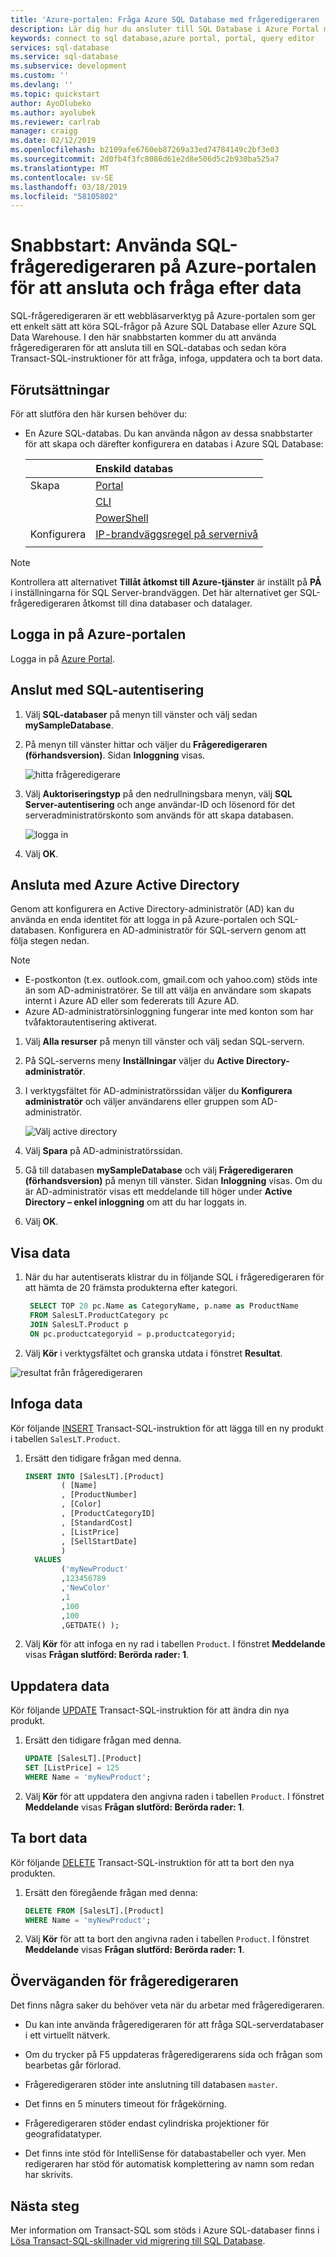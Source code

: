 ```yaml
---
title: 'Azure-portalen: Fråga Azure SQL Database med frågeredigeraren | Microsoft Docs'
description: Lär dig hur du ansluter till SQL Database i Azure Portal med hjälp av SQL-frågeredigeraren. Kör sedan Transact-SQL-uttryck (T-SQL) för att söka i och redigera data.
keywords: connect to sql database,azure portal, portal, query editor
services: sql-database
ms.service: sql-database
ms.subservice: development
ms.custom: ''
ms.devlang: ''
ms.topic: quickstart
author: AyoOlubeko
ms.author: ayolubek
ms.reviewer: carlrab
manager: craigg
ms.date: 02/12/2019
ms.openlocfilehash: b2109afe6760eb87269a33ed74784149c2bf3e03
ms.sourcegitcommit: 2d0fb4f3fc8086d61e2d8e506d5c2b930ba525a7
ms.translationtype: MT
ms.contentlocale: sv-SE
ms.lasthandoff: 03/18/2019
ms.locfileid: "58105802"
---
```

# <a name="quickstart-use-the-azure-portals-sql-query-editor-to-connect-and-query-data"></a>Snabbstart: Använda SQL-frågeredigeraren på Azure-portalen för att ansluta och fråga efter data

SQL-frågeredigeraren är ett webbläsarverktyg på Azure-portalen som ger ett enkelt sätt att köra SQL-frågor på Azure SQL Database eller Azure SQL Data Warehouse. I den här snabbstarten kommer du att använda frågeredigeraren för att ansluta till en SQL-databas och sedan köra Transact-SQL-instruktioner för att fråga, infoga, uppdatera och ta bort data.

## <a name="prerequisites"></a>Förutsättningar

För att slutföra den här kursen behöver du:

- En Azure SQL-databas. Du kan använda någon av dessa snabbstarter för att skapa och därefter konfigurera en databas i Azure SQL Database:

  || Enskild databas |
  |:--- |:--- |
  | Skapa| [Portal](sql-database-single-database-get-started.md) | 
  || [CLI](scripts/sql-database-create-and-configure-database-cli.md) | 
  || [PowerShell](scripts/sql-database-create-and-configure-database-powershell.md) | 
  | Konfigurera | [IP-brandväggsregel på servernivå](sql-database-server-level-firewall-rule.md)| 
  |||

> [!NOTE]
> Kontrollera att alternativet **Tillåt åtkomst till Azure-tjänster** är inställt på **PÅ** i inställningarna för SQL Server-brandväggen. Det här alternativet ger SQL-frågeredigeraren åtkomst till dina databaser och datalager.

## <a name="sign-in-the-azure-portal"></a>Logga in på Azure-portalen

Logga in på [Azure Portal](https://portal.azure.com/).

## <a name="connect-using-sql-authentication"></a>Anslut med SQL-autentisering

1. Välj **SQL-databaser** på menyn till vänster och välj sedan **mySampleDatabase**.

2. På menyn till vänster hittar och väljer du **Frågeredigeraren (förhandsversion)**. Sidan **Inloggning** visas.

    ![hitta frågeredigerare](./media/sql-database-connect-query-portal/find-query-editor.PNG)

3. Välj **Auktoriseringstyp** på den nedrullningsbara menyn, välj **SQL Server-autentisering** och ange användar-ID och lösenord för det serveradministratörskonto som används för att skapa databasen.

    ![logga in](./media/sql-database-connect-query-portal/login-menu.png) 

4. Välj **OK**.


## <a name="connect-using-azure-active-directory"></a>Ansluta med Azure Active Directory

Genom att konfigurera en Active Directory-administratör (AD) kan du använda en enda identitet för att logga in på Azure-portalen och SQL-databasen. Konfigurera en AD-administratör för SQL-servern genom att följa stegen nedan.

> [!NOTE]
> * E-postkonton (t.ex. outlook.com, gmail.com och yahoo.com) stöds inte än som AD-administratörer. Se till att välja en användare som skapats internt i Azure AD eller som federerats till Azure AD.
> * Azure AD-administratörsinloggning fungerar inte med konton som har tvåfaktorautentisering aktiverat.

1. Välj **Alla resurser** på menyn till vänster och välj sedan SQL-servern.

2. På SQL-serverns meny **Inställningar** väljer du **Active Directory-administratör**.

3. I verktygsfältet för AD-administratörssidan väljer du **Konfigurera administratör** och väljer användarens eller gruppen som AD-administratör.

    ![Välj active directory](./media/sql-database-connect-query-portal/select-active-directory.png)

4. Välj **Spara** på AD-administratörssidan.

5. Gå till databasen **mySampleDatabase** och välj **Frågeredigeraren (förhandsversion)** på menyn till vänster. Sidan **Inloggning** visas. Om du är AD-administratör visas ett meddelande till höger under **Active Directory – enkel inloggning** om att du har loggats in. 
   
6. Välj **OK**.


## <a name="view-data"></a>Visa data

1. När du har autentiserats klistrar du in följande SQL i frågeredigeraren för att hämta de 20 främsta produkterna efter kategori.

   ```sql
    SELECT TOP 20 pc.Name as CategoryName, p.name as ProductName
    FROM SalesLT.ProductCategory pc
    JOIN SalesLT.Product p
    ON pc.productcategoryid = p.productcategoryid;
   ```

2. Välj **Kör** i verktygsfältet och granska utdata i fönstret **Resultat**.

![resultat från frågeredigeraren](./media/sql-database-connect-query-portal/query-editor-results.png)

## <a name="insert-data"></a>Infoga data

Kör följande [INSERT](https://msdn.microsoft.com/library/ms174335.aspx) Transact-SQL-instruktion för att lägga till en ny produkt i tabellen `SalesLT.Product`.

1. Ersätt den tidigare frågan med denna.

   ```sql
   INSERT INTO [SalesLT].[Product]
           ( [Name]
           , [ProductNumber]
           , [Color]
           , [ProductCategoryID]
           , [StandardCost]
           , [ListPrice]
           , [SellStartDate]
           )
     VALUES
           ('myNewProduct'
           ,123456789
           ,'NewColor'
           ,1
           ,100
           ,100
           ,GETDATE() );
   ```


2. Välj **Kör** för att infoga en ny rad i tabellen `Product`. I fönstret **Meddelande** visas **Frågan slutförd: Berörda rader: 1**.


## <a name="update-data"></a>Uppdatera data

Kör följande [UPDATE](https://msdn.microsoft.com/library/ms177523.aspx) Transact-SQL-instruktion för att ändra din nya produkt.

1. Ersätt den tidigare frågan med denna.

   ```sql
   UPDATE [SalesLT].[Product]
   SET [ListPrice] = 125
   WHERE Name = 'myNewProduct';
   ```

2. Välj **Kör** för att uppdatera den angivna raden i tabellen `Product`. I fönstret **Meddelande** visas **Frågan slutförd: Berörda rader: 1**.

## <a name="delete-data"></a>Ta bort data

Kör följande [DELETE](https://msdn.microsoft.com/library/ms189835.aspx) Transact-SQL-instruktion för att ta bort den nya produkten.

1. Ersätt den föregående frågan med denna:

   ```sql
   DELETE FROM [SalesLT].[Product]
   WHERE Name = 'myNewProduct';
   ```

2. Välj **Kör** för att ta bort den angivna raden i tabellen `Product`. I fönstret **Meddelande** visas **Frågan slutförd: Berörda rader: 1**.


## <a name="query-editor-considerations"></a>Överväganden för frågeredigeraren

Det finns några saker du behöver veta när du arbetar med frågeredigeraren.

* Du kan inte använda frågeredigeraren för att fråga SQL-serverdatabaser i ett virtuellt nätverk.

* Om du trycker på F5 uppdateras frågeredigerarens sida och frågan som bearbetas går förlorad.

* Frågeredigeraren stöder inte anslutning till databasen `master`.

* Det finns en 5 minuters timeout för frågekörning.

* Frågeredigeraren stöder endast cylindriska projektioner för geografidatatyper.

* Det finns inte stöd för IntelliSense för databastabeller och vyer. Men redigeraren har stöd för automatisk komplettering av namn som redan har skrivits.


## <a name="next-steps"></a>Nästa steg

Mer information om Transact-SQL som stöds i Azure SQL-databaser finns i [Lösa Transact-SQL-skillnader vid migrering till SQL Database](sql-database-transact-sql-information.md).
